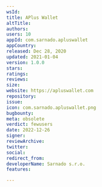 ```yaml
---
wsId: 
title: APlus Wallet
altTitle: 
authors: 
users: 10
appId: com.sarnado.apluswallet
appCountry: 
released: Dec 28, 2020
updated: 2021-01-04
version: 1.0.0
stars: 
ratings: 
reviews: 
size: 
website: https://apluswallet.com
repository: 
issue: 
icon: com.sarnado.apluswallet.png
bugbounty: 
meta: obsolete
verdict: fewusers
date: 2022-12-26
signer: 
reviewArchive: 
twitter: 
social: 
redirect_from: 
developerName: Sarnado s.r.o.
features: 

---
```



